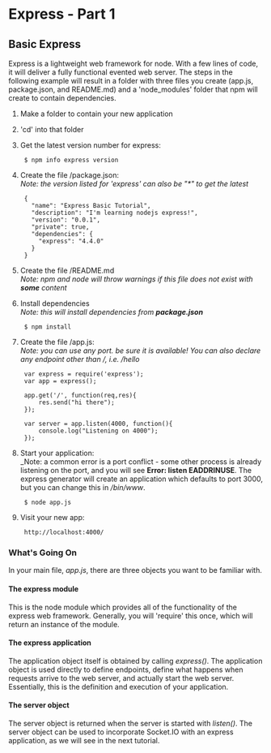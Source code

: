 # Express - Part 1

## Basic Express

Express is a lightweight web framework for node.  With a few lines of code, it will deliver a fully functional evented web server.  The steps in the following example will result in a folder with three files you create (app.js, package.json, and README.md) and a 'node_modules' folder that npm will create to contain dependencies.

1. Make a folder to contain your new application
2. 'cd' into that folder
3. Get the latest version number for express:

		$ npm info express version
4. Create the file /package.json:  
_Note: the version listed for 'express' can also be "*" to get the latest_
	
		{
		  "name": "Express Basic Tutorial",
		  "description": "I'm learning nodejs express!",
		  "version": "0.0.1",
		  "private": true,
		  "dependencies": {
		    "express": "4.4.0" 
		  }
		}
5. Create the file /README.md  
_Note: npm and node will throw warnings if this file does not exist with **some** content_
6. Install dependencies  
_Note: this will install dependencies from **package.json**_

		$ npm install
7. Create the file /app.js:  
_Note: you can use any port. be sure it is available! You can also declare any endpoint other than /, i.e. /hello_

		var express = require('express');
		var app = express();

		app.get('/', function(req,res){
			res.send("hi there");
		});

		var server = app.listen(4000, function(){
			console.log("Listening on 4000");
		});
8. Start your application:  
_Note: a common error is a port conflict - some other process is already listening on the port, and you will see **Error: listen EADDRINUSE**. The express generator will create an application which defaults to port 3000, but you can change this in _/bin/www_. 

		$ node app.js
		
9. Visit your new app:

		http://localhost:4000/

### What's Going On

In your main file, _app.js_, there are three objects you want to be familiar with.

#### The express module
This is the node module which provides all of the functionality of the express web framework.  Generally, you will 'require' this once, which will return an instance of the module.
#### The express application
The application object itself is obtained by calling _express()_.  The application object is used directly to define endpoints, define what happens when requests arrive to the web server, and actually start the web server.  Essentially, this is the definition and execution of your application.
#### The server object
The server object is returned when the server is started with _listen()_.  The server object can be used to incorporate Socket.IO with an express application, as we will see in the next tutorial.
